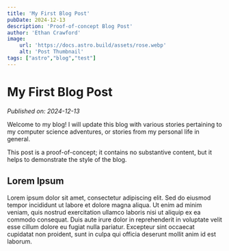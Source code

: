 ```yaml
---
title: 'My First Blog Post'
pubDate: 2024-12-13
description: 'Proof-of-concept Blog Post'
author: 'Ethan Crawford'
image:
    url: 'https://docs.astro.build/assets/rose.webp'
    alt: 'Post Thumbnail'
tags: ["astro","blog","test"]
---
```

# My First Blog Post

*Published on: 2024-12-13*

Welcome to my blog! I will update this blog with various stories pertaining to my computer science adventures, or stories from my personal life in general.

This post is a proof-of-concept; it contains no substantive content, but it helps to demonstrate the style of the blog.

## Lorem Ipsum

Lorem ipsum dolor sit amet, consectetur adipiscing elit. Sed do eiusmod tempor incididunt ut labore et dolore magna aliqua. Ut enim ad minim veniam, quis nostrud exercitation ullamco laboris nisi ut aliquip ex ea commodo consequat. Duis aute irure dolor in reprehenderit in voluptate velit esse cillum dolore eu fugiat nulla pariatur. Excepteur sint occaecat cupidatat non proident, sunt in culpa qui officia deserunt mollit anim id est laborum.